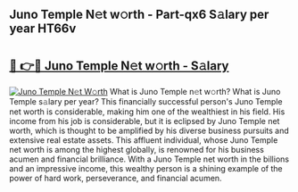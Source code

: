 ## Juno Temple N𝚎t w𝚘rth - Part-qx6 S𝚊lary per year HT66v

# <h2><a href="http://gc1h20f.nevu.top/?p=Juno+Temple">🔗 👉🔴 Juno Temple N𝚎t w𝚘rth - S𝚊lary</a></h2>

[![Juno Temple N𝚎t W𝚘rth](https://i.imgur.com/Oavwk0R.jpeg)](http://gc1h20f.nevu.top/?p=Juno+Temple)
What is Juno Temple n𝚎t w𝚘rth? What is Juno Temple s𝚊lary per year?
This financially successful person's Juno Temple net worth is considerable, making him one of the wealthiest in his field. His income from his job is considerable, but it is eclipsed by Juno Temple net worth, which is thought to be amplified by his diverse business pursuits and extensive real estate assets. This affluent individual, whose Juno Temple net worth is among the highest globally, is renowned for his business acumen and financial brilliance. With a Juno Temple net worth in the billions and an impressive income, this wealthy person is a shining example of the power of hard work, perseverance, and financial acumen.
